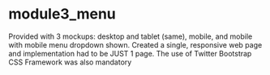 # module3_menu
Provided with 3 mockups: desktop and tablet (same), mobile, and mobile with mobile menu dropdown shown. Created a single, responsive web page and implementation had to be JUST 1 page. The use of Twitter Bootstrap CSS Framework was also mandatory 
